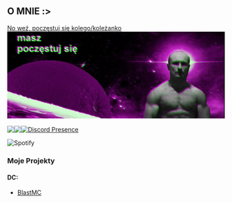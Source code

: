 ## **O MNIE :>**

[No weź, poczęstuj się kolego/koleżanko](https://www.youtube-nocookie.com/embed/GnvPHkJT0Q4?playlist=GnvPHkJT0Q4&autoplay=1&iv_load_policy=3&loop=1&start=)
<a href="(https://www.youtube-nocookie.com/embed/GnvPHkJT0Q4?playlist=GnvPHkJT0Q4&autoplay=1&iv_load_policy=3&loop=1&start=)"><img src="bannerek.jpg"></a>

<a href="https://www.youtube.com/watch?v=tOuzKzQ7Qsc&pp=ygUKYmFpbGEgZWxsYQ%3D%3D">
	<img align="left" src="https://github-readme-stats.vercel.app/api/top-langs/?username=Glodiusz&hide_title=true&theme=material-vue&bg_color=0C1116&text_color=fff&langs_count=3" />
</a>


<a href="https://www.youtube.com/watch?v=7kfDK4rpbgY&pp=ygUFYmFtYmk%3D">
	<img align="left" src="https://github-readme-stats.vercel.app/api?username=Glodiusz&hide_title=true&hide_rank=true&show_icons=true&include_all_commits=true&count_private=true&hide=contribs&bg_color=0C1116&text_color=fff&icon_color=3A90F6&theme=material-palenight" />


[![Discord Presence](https://lanyard-profile-readme.vercel.app/api/789133178144030737)](https://discord.com/users/789133178144030737)

![Spotify](https://spotify-recently-played-readme.vercel.app/api?user=p5rk00qxdhit92wnajg8fh6vy)
</a>
<br>


### Moje Projekty

#### DC:

- [BlastMC](https://dsc.gg/blastmceu/)
